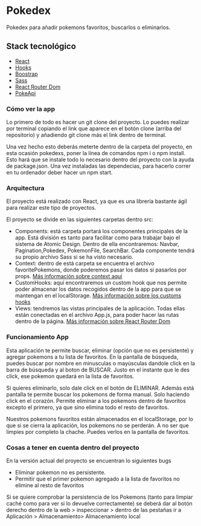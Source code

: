 # Pokedex

Pokedex para añadir pokemons favoritos, buscarlos o eliminarlos.

## Stack tecnológico

- [React](https://es.reactjs.org/)
- [Hooks](https://es.reactjs.org/docs/hooks-intro.html)
- [Boostrap](https://getbootstrap.com/)
- [Sass](https://sass-lang.com/)
- [React Router Dom](https://v5.reactrouter.com/web/guides/quick-start)
- [PokeApi](https://pokeapi.co/)

### Cómo ver la app

Lo primero de todo es hacer un git clone del proyecto. Lo puedes realizar por terminal copiando el link que aparece en el botón clone (arriba del repositorio) y añadiendo git clone más el link dentro de terminal.

Una vez hecho esto deberás meterte dentro de la carpeta del proyecto, en esta ocasión pokedexs, poner la línea de comandos npm i o npm install. Esto hará que se instale todo lo necesario dentro del proyecto con la ayuda de package.json. Una vez instaladas las dependecias, para hacerlo correr en tu ordenador deber hacer un npm start.

### Arquitectura

El proyecto está realizado con React, ya que es una librería bastante ágil para realizar este tipo de proyectos.

El proyecto se divide en las siguientes carpetas dentro src:
  - Components: está carpeta portará los componentes principales de la app. Está división es tanto para facilitar como para trabajar bajo el sistema de Atomic Design.     Dentro de ella encontraremos: Navbar, Pagination,Pokedex, PokemonFile, SearchBar. Cada componente tendrá su propio archivo Sass si se ha visto necesario.
  - Context: dentro de está carpeta se encuentra el archivo favoritePokemons, donde poderemos pasar los datos si pasarlos por props. [Más información sobre context         aquí](https://es.reactjs.org/docs/context.html)
  - CustomHooks: aquí encontraremos un custom hook que nos permite poder almacenar los datos recogidos dentro de la app para que se mantengan en el localStorage. [Más información sobre los customs hooks](https://es.reactjs.org/docs/hooks-custom.html)
  - Views: tendremos las vistas principales de la aplicación. Todas ellas están conectadas en el archivo App.js, para poder hacer las rutas dentro de la página. [Más información sobre React Router Dom](https://v5.reactrouter.com/web/guides/quick-start)


### Funcionamiento App

Esta aplicación te permite buscar, eliminar (opción que no es persistente) y agregar pokemons a tu lista de favoritos. En la pantalla de búsqueda, puedes buscar por nombre en minusculas o mayúsculas dandole click en la barra de búsqueda y al boton de BUSCAR. Justo en el instante que le des click, ese pokemon quedará en la lista
de favoritos.

Si quieres eliminarlo, solo dale click en el botón de ELIMINAR. Además está pantalla te permite buscar los pokemons de forma manual. Solo haciendo click en el corazón. Permite eliminar a los pokemons dentro de favoritos excepto el primero, ya que sino elimina todo el resto de favoritos.
          
Nuestros pokemons favoritos están almacenados en el localStorage, por lo que si se cierra la aplicación, los pokemons no se perderán. A no ser que limpies por completo la chache. Puedes verlos en la pantalla de favoritos.

### Cosas a tener en cuenta dentro del proyecto
En la versión actual del proyecto se encuentran lo siguientes bugs
 - Eliminar pokemon no es persistente.
 - Permitir que el primer pokemon agregado a la lista de favoritos no elimine al resto de favoritos

Si se quiere comprobar la persistencia de los Pokemons (tanto para limpiar caché como para ver si lo devuelve correctamente) se deberá dar al botón derecho dentro de la web > inspeccionar > dentro de las pestañas ir a Aplicación > Almacenamiento> Almacenamiento local


